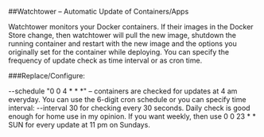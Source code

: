 ##Watchtower – Automatic Update of Containers/Apps

Watchtower monitors your Docker containers. If their images in the Docker Store change, then watchtower will pull the new image, shutdown the running container and restart with the new image and the options you originally set for the container while deploying. You can specify the frequency of update check as time interval or as cron time.

###Replace/Configure:

--schedule "0 0 4 * * *" – containers are checked for updates at 4 am everyday. You can use the 6-digit cron schedule or you can specify time interval: --interval 30 for checking every 30 seconds. Daily check is good enough for home use in my opinion. If you want weekly, then use 0 0 23 * * SUN for every update at 11 pm on Sundays.
